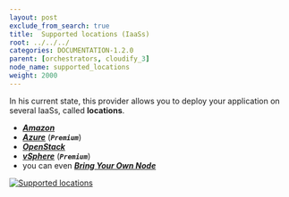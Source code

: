 ```yaml
---
layout: post
exclude_from_search: true
title:  Supported locations (IaaSs)
root: ../../../
categories: DOCUMENTATION-1.2.0
parent: [orchestrators, cloudify_3]
node_name: supported_locations
weight: 2000
---
```


In his current state, this provider allows you to deploy your application on several IaaSs, called __locations__.  

 - [***Amazon***](#/documentation/1.2.0/orchestrators/cloudify3_driver/location_amazon.html)
 - [***Azure***](#/documentation/1.2.0/orchestrators/cloudify3_driver/location_azure.html) (***`Premium`***)
 - [***OpenStack***](#/documentation/1.2.0/orchestrators/cloudify3_driver/location_openstack.html)
 - [***vSphere***](#/documentation/1.2.0/orchestrators/cloudify3_driver/location_vsphere.html) (***`Premium`***)
 - you can even [***Bring Your Own Node***](#/documentation/1.2.0/orchestrators/cloudify3_driver/location_byon.html)

[![Supported locations][supported_locations]][supported_locations]


[supported_locations]: ../../images/cloudify3_driver/supported_locations.png  "Supported locations"
